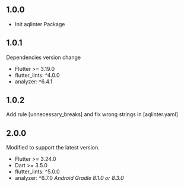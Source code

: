 ## 1.0.0
* Init aqlinter Package

## 1.0.1
Dependencies version change
* Flutter >= 3.19.0
* flutter_lints: ^4.0.0
* analyzer: ^6.4.1

## 1.0.2
Add rule [unnecessary_breaks] and fix wrong strings in [aqlinter.yaml]


## 2.0.0
Modified to support the latest version.
* Flutter >= 3.24.0
* Dart >= 3.5.0
* flutter_lints: ^5.0.0
* analyzer: ^6.7.0
_Android Gradle 8.1.0 or 8.3.0_